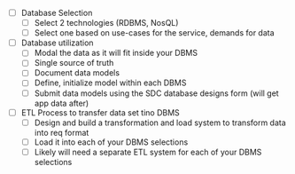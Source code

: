 - [ ] Database Selection
  - [ ] Select 2 technologies (RDBMS, NosQL)
  - [ ] Select one based on use-cases for the service, demands for data

- [ ] Database utilization
  - [ ] Modal the data as it will fit inside your DBMS
  - [ ] Single source of truth
  - [ ] Document data models
  - [ ] Define, initialize model within each DBMS
  - [ ] Submit data models using the SDC database designs form (will get app data after)

- [ ] ETL Process to transfer data set tino DBMS
  - [ ] Design and build a transformation and load system to transform data into req format
  - [ ] Load it into each of your DBMS selections
  - [ ] Likely will need a separate ETL system for each of your DBMS selections